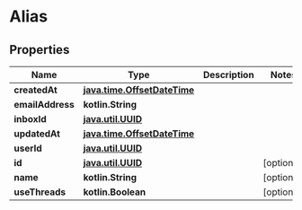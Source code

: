 
# Alias

## Properties
Name | Type | Description | Notes
------------ | ------------- | ------------- | -------------
**createdAt** | [**java.time.OffsetDateTime**](java.time.OffsetDateTime) |  | 
**emailAddress** | **kotlin.String** |  | 
**inboxId** | [**java.util.UUID**](java.util.UUID) |  | 
**updatedAt** | [**java.time.OffsetDateTime**](java.time.OffsetDateTime) |  | 
**userId** | [**java.util.UUID**](java.util.UUID) |  | 
**id** | [**java.util.UUID**](java.util.UUID) |  |  [optional]
**name** | **kotlin.String** |  |  [optional]
**useThreads** | **kotlin.Boolean** |  |  [optional]




